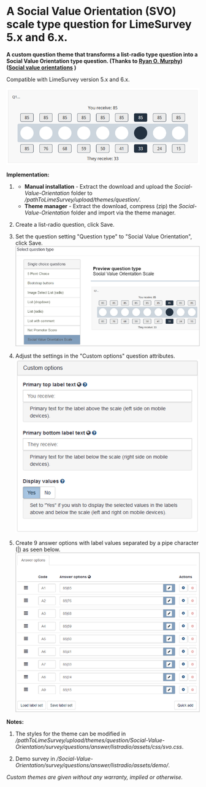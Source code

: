 # A Social Value Orientation (SVO) scale type question for LimeSurvey 5.x and 6.x.
**A custom question theme that transforms a list-radio type question into a Social Value Orientation type question. (Thanks to [Ryan O. Murphy](http://ryanomurphy.com/styled-2/index.html)) ([Social value orientations](https://en.wikipedia.org/wiki/Social_value_orientations) )**

Compatible with LimeSurvey version 5.x and 6.x.

![Image Social Value Orientation 1](/Social-Value-Orientation/survey/questions/answer/listradio/assets/images/svo_1.png)

**Implementation:**

1) - **Manual installation** - Extract the download and upload the *Social-Value-Orientation* folder to */pathToLimeSurvey/upload/themes/question/*.
    - **Theme manager** - Extract the download, compress (zip) the *Social-Value-Orientation* folder and import via the theme manager.

2) Create a list-radio question, click Save.

3) Set the question setting "Question type" to "Social Value Orientation", click Save.  
![Image Social Value Orientation 2](/Social-Value-Orientation/survey/questions/answer/listradio/assets/images/svo_2.png)

4) Adjust the settings in the "Custom options" question attributes.   
![Image Social Value Orientation 3](/Social-Value-Orientation/survey/questions/answer/listradio/assets/images/svo_3.png)

5) Create 9 answer options with label values separated by a pipe character (|) as seen below.  
![Image Social Value Orientation 3](/Social-Value-Orientation/survey/questions/answer/listradio/assets/images/svo_4.png)

**Notes:**

1) The styles for the theme can be modified in */pathToLimeSurvey/upload/themes/question/Social-Value-Orientation/survey/questions/answer/listradio/assets/css/svo.css*.

2) Demo survey in */Social-Value-Orientation/survey/questions/answer/listradio/assets/demo/*.
    
    
*Custom themes are given without any warranty, implied or otherwise.*
